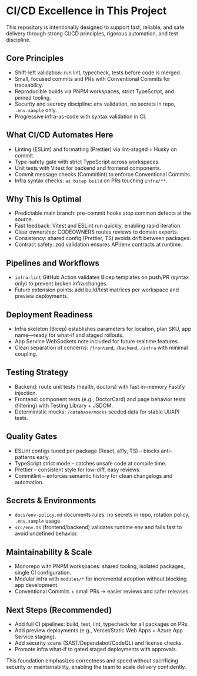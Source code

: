 # CI/CD Excellence in This Project

This repository is intentionally designed to support fast, reliable, and safe delivery through strong CI/CD principles, rigorous automation, and test discipline.

## Core Principles

- Shift-left validation: run lint, typecheck, tests before code is merged.
- Small, focused commits and PRs with Conventional Commits for traceability.
- Reproducible builds via PNPM workspaces, strict TypeScript, and pinned tooling.
- Security and secrecy discipline: env validation, no secrets in repo, `.env.sample` only.
- Progressive infra-as-code with syntax validation in CI.

## What CI/CD Automates Here

- Linting (ESLint) and formatting (Prettier) via lint-staged + Husky on commit.
- Type-safety gate with strict TypeScript across workspaces.
- Unit tests with Vitest for backend and frontend components.
- Commit message checks (Commitlint) to enforce Conventional Commits.
- Infra syntax checks: `az bicep build` on PRs touching `infra/**`.

## Why This Is Optimal

- Predictable main branch: pre-commit hooks stop common defects at the source.
- Fast feedback: Vitest and ESLint run quickly, enabling rapid iteration.
- Clear ownership: CODEOWNERS routes reviews to domain experts.
- Consistency: shared config (Prettier, TS) avoids drift between packages.
- Contract safety: zod validation ensures API/env contracts at runtime.

## Pipelines and Workflows

- `infra-lint` GitHub Action validates Bicep templates on push/PR (syntax only) to prevent broken infra changes.
- Future extension points: add build/test matrices per workspace and preview deployments.

## Deployment Readiness

- Infra skeleton (Bicep) establishes parameters for location, plan SKU, app name—ready for what-if and staged rollouts.
- App Service WebSockets note included for future realtime features.
- Clean separation of concerns: `/frontend`, `/backend`, `/infra` with minimal coupling.

## Testing Strategy

- Backend: route unit tests (health, doctors) with fast in-memory Fastify injection.
- Frontend: component tests (e.g., DoctorCard) and page behavior tests (filtering) with Testing Library + JSDOM.
- Deterministic mocks: `/database/mocks` seeded data for stable UI/API tests.

## Quality Gates

- ESLint configs tuned per package (React, a11y, TS) – blocks anti-patterns early.
- TypeScript strict mode – catches unsafe code at compile time.
- Prettier – consistent style for low-diff, easy reviews.
- Commitlint – enforces semantic history for clean changelogs and automation.

## Secrets & Environments

- `docs/env-policy.md` documents rules: no secrets in repo, rotation policy, `.env.sample` usage.
- `src/env.ts` (frontend/backend) validates runtime env and fails fast to avoid undefined behavior.

## Maintainability & Scale

- Monorepo with PNPM workspaces: shared tooling, isolated packages, single CI configuration.
- Modular infra with `modules/*` for incremental adoption without blocking app development.
- Conventional Commits + small PRs → easier reviews and safer releases.

## Next Steps (Recommended)

- Add full CI pipelines: build, test, lint, typecheck for all packages on PRs.
- Add preview deployments (e.g., Vercel/Static Web Apps + Azure App Service staging).
- Add security scans (SAST/Dependabot/CodeQL) and license checks.
- Promote infra what-if to gated staged deployments with approvals.

This foundation emphasizes correctness and speed without sacrificing security or maintainability, enabling the team to scale delivery confidently.
